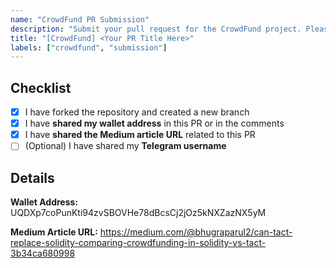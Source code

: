 ```yaml
---
name: "CrowdFund PR Submission"
description: "Submit your pull request for the CrowdFund project. Please ensure you have provided all required information."
title: "[CrowdFund] <Your PR Title Here>"
labels: ["crowdfund", "submission"]
---
```


## Checklist

- [X] I have forked the repository and created a new branch
- [X] I have **shared my wallet address** in this PR or in the comments
- [X] I have **shared the Medium article URL** related to this PR
- [ ] (Optional) I have shared my **Telegram username**

## Details

**Wallet Address:**
UQDXp7coPunKti94zvSBOVHe78dBcsCj2jOz5kNXZazNX5yM

**Medium Article URL:**
https://medium.com/@bhugraparul2/can-tact-replace-solidity-comparing-crowdfunding-in-solidity-vs-tact-3b34ca680998
